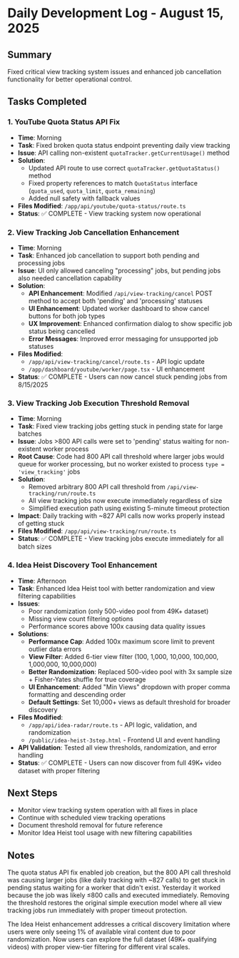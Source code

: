 # Daily Development Log - August 15, 2025

## Summary
Fixed critical view tracking system issues and enhanced job cancellation functionality for better operational control.

## Tasks Completed

### 1. YouTube Quota Status API Fix
- **Time**: Morning
- **Task**: Fixed broken quota status endpoint preventing daily view tracking
- **Issue**: API calling non-existent `quotaTracker.getCurrentUsage()` method
- **Solution**: 
  - Updated API route to use correct `quotaTracker.getQuotaStatus()` method
  - Fixed property references to match `QuotaStatus` interface (`quota_used`, `quota_limit`, `quota_remaining`)
  - Added null safety with fallback values
- **Files Modified**: `/app/api/youtube/quota-status/route.ts`
- **Status**: ✅ COMPLETE - View tracking system now operational

### 2. View Tracking Job Cancellation Enhancement
- **Time**: Morning  
- **Task**: Enhanced job cancellation to support both pending and processing jobs
- **Issue**: UI only allowed canceling "processing" jobs, but pending jobs also needed cancellation capability
- **Solution**:
  - **API Enhancement**: Modified `/api/view-tracking/cancel` POST method to accept both 'pending' and 'processing' statuses
  - **UI Enhancement**: Updated worker dashboard to show cancel buttons for both job types
  - **UX Improvement**: Enhanced confirmation dialog to show specific job status being cancelled
  - **Error Messages**: Improved error messaging for unsupported job statuses
- **Files Modified**: 
  - `/app/api/view-tracking/cancel/route.ts` - API logic update
  - `/app/dashboard/youtube/worker/page.tsx` - UI enhancement
- **Status**: ✅ COMPLETE - Users can now cancel stuck pending jobs from 8/15/2025

### 3. View Tracking Job Execution Threshold Removal
- **Time**: Morning
- **Task**: Fixed view tracking jobs getting stuck in pending state for large batches
- **Issue**: Jobs >800 API calls were set to 'pending' status waiting for non-existent worker process
- **Root Cause**: Code had 800 API call threshold where larger jobs would queue for worker processing, but no worker existed to process `type = 'view_tracking'` jobs
- **Solution**:
  - Removed arbitrary 800 API call threshold from `/api/view-tracking/run/route.ts`
  - All view tracking jobs now execute immediately regardless of size
  - Simplified execution path using existing 5-minute timeout protection
- **Impact**: Daily tracking with ~827 API calls now works properly instead of getting stuck
- **Files Modified**: `/app/api/view-tracking/run/route.ts`
- **Status**: ✅ COMPLETE - View tracking jobs execute immediately for all batch sizes

### 4. Idea Heist Discovery Tool Enhancement
- **Time**: Afternoon
- **Task**: Enhanced Idea Heist tool with better randomization and view filtering capabilities
- **Issues**: 
  - Poor randomization (only 500-video pool from 49K+ dataset)
  - Missing view count filtering options
  - Performance scores above 100x causing data quality issues
- **Solutions**:
  - **Performance Cap**: Added 100x maximum score limit to prevent outlier data errors
  - **View Filter**: Added 6-tier view filter (100, 1,000, 10,000, 100,000, 1,000,000, 10,000,000)
  - **Better Randomization**: Replaced 500-video pool with 3x sample size + Fisher-Yates shuffle for true coverage
  - **UI Enhancement**: Added "Min Views" dropdown with proper comma formatting and descending order
  - **Default Settings**: Set 10,000+ views as default threshold for broader discovery
- **Files Modified**:
  - `/app/api/idea-radar/route.ts` - API logic, validation, and randomization
  - `/public/idea-heist-3step.html` - Frontend UI and event handling
- **API Validation**: Tested all view thresholds, randomization, and error handling
- **Status**: ✅ COMPLETE - Users can now discover from full 49K+ video dataset with proper filtering

## Next Steps
- Monitor view tracking system operation with all fixes in place
- Continue with scheduled view tracking operations
- Document threshold removal for future reference
- Monitor Idea Heist tool usage with new filtering capabilities

## Notes
The quota status API fix enabled job creation, but the 800 API call threshold was causing larger jobs (like daily tracking with ~827 calls) to get stuck in pending status waiting for a worker that didn't exist. Yesterday it worked because the job was likely ≤800 calls and executed immediately. Removing the threshold restores the original simple execution model where all view tracking jobs run immediately with proper timeout protection.

The Idea Heist enhancement addresses a critical discovery limitation where users were only seeing 1% of available viral content due to poor randomization. Now users can explore the full dataset (49K+ qualifying videos) with proper view-tier filtering for different viral scales.